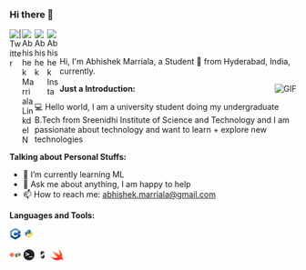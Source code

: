 ### Hi there 👋

<!--
**thecoderxman/thecoderxman** is a ✨ _special_ ✨ repository because its `README.md` (this file) appears on your GitHub profile.

Here are some ideas to get you started:

- 🔭 I’m currently working on ...
- 🌱 I’m currently learning ...
- 👯 I’m looking to collaborate on ...
- 🤔 I’m looking for help with ...
- 💬 Ask me about ...
- 📫 How to reach me: ...
- 😄 Pronouns: ...
- ⚡ Fun fact: ...
-->



<a href="https://twitter.com/thecoderxman">
<img align="left" alt=" | Twitter" width="22px" src="https://cdn.jsdelivr.net/npm/simple-icons@v3/icons/twitter.svg" />
</a>
<a href="https://www.linkedin.com/in/abhishek-marriala/">
<img align="left" alt="Abhishek Marriala  LinkdeIN" width="22px" src="https://cdn.jsdelivr.net/npm/simple-icons@v3/icons/linkedin.svg" />
</a>
<a href="https://t.me/">
<img align="left" alt="Abhishek" width="22px" src="https://cdn.jsdelivr.net/npm/simple-icons@v3/icons/telegram.svg" />
</a>
<a href="https://www.instagram.com/abhishek5460/">
<img align="left" alt="Abhishek Insta" width="22px" src="https://cdn.jsdelivr.net/npm/simple-icons@v3/icons/instagram.svg" />
</a>


<br >
<br />


Hi, I'm Abhishek Marriala, a Student 🚀 from Hyderabad, India, currently.

<img align="right" alt="GIF" src="https://media.giphy.com/media/836HiJc7pgzy8iNXCn/giphy.gif" />

**Just a Introduction:**

💻 Hello world, I am a university student doing my undergraduate B.Tech from Sreenidhi Institute of Science and Technology and I am passionate about technology and want to learn + explore new technologies

**Talking about Personal Stuffs:**

- 🌱 I’m currently learning ML 
- 💬 Ask me about anything, I am happy to help
- 📫 How to reach me: abhishek.marriala@gmail.com
<!-- - 📝[Resume] -->

**Languages and Tools:**

<!-- <code><img height="20" src="https://raw.githubusercontent.com/github/explore/5c058a388828bb5fde0bcafd4bc867b5bb3f26f3/topics/graphql/graphql.png"></code> -->
<code><img height="20" src="https://raw.githubusercontent.com/github/explore/80688e429a7d4ef2fca1e82350fe8e3517d3494d/topics/cpp/cpp.png"></code>
<code><img height="20" src="https://raw.githubusercontent.com/github/explore/80688e429a7d4ef2fca1e82350fe8e3517d3494d/topics/python/python.png"></code>
<!-- <code><img height="20" src="https://raw.githubusercontent.com/github/explore/80688e429a7d4ef2fca1e82350fe8e3517d3494d/topics/firebase/firebase.png"></code> -->
<code><img height="20" src="https://raw.githubusercontent.com/github/explore/80688e429a7d4ef2fca1e82350fe8e3517d3494d/topics/git/git.png"></code>
<code><img height="20" src="https://raw.githubusercontent.com/github/explore/80688e429a7d4ef2fca1e82350fe8e3517d3494d/topics/terminal/terminal.png"></code>
<code><img height="20" src="https://github.com/thecoderxman/thecoderxman/blob/master/assets/768px-Solidity_logo.svg.png"></code>
<code><img height="20" src="https://github.com/thecoderxman/thecoderxman/blob/master/assets/swift.png"></code>


